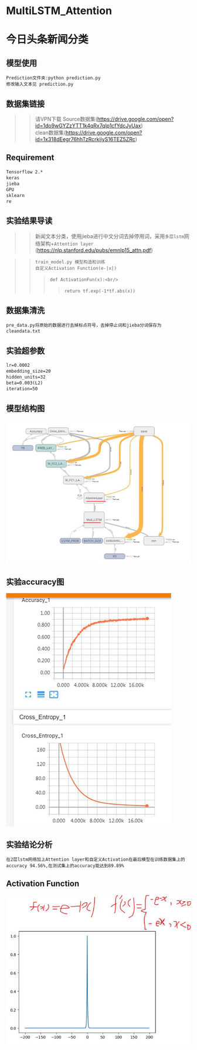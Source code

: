 # MultiLSTM_Attention
今日头条新闻分类
====
模型使用
----
    Prediction文件夹:python prediction.py
    修改输入文本见 prediction.py
数据集链接
----
>>请VPN下载
>>Source数据集(https://drive.google.com/open?id=1do9wGYZzYTT1k4qRx7qlp1cfYdcJyUax)<br/>
>>clean数据集(https://drive.google.com/open?id=1x318dEegr76hhTzRcrkiiyS16TEZ5ZRc)

Requirement
----
    Tensorflow 2.*
    keras
    jieba
    GPU
    sklearn
    re
实验结果导读
----
>>新闻文本分类，使用jieba进行中文分词去掉停用词，采用`多层lstm`网络架构+`Attention layer` (https://nlp.stanford.edu/pubs/emnlp15_attn.pdf)<br/>

>> `train_model.py 模型构造和训练`<br/>
>>`自定义Activation Function(e-|x|)`
>>> `def ActivationFun(x):<br/>`
>>>> `return tf.exp(-1*tf.abs(x))`


数据集清洗
----
    pre_data.py将原始的数据进行去掉标点符号，去掉停止词和jieba分词保存为cleandata.txt
实验超参数
----
    lr=0.0002
    embedding_size=20
    hidden_units=32
    beta=0.003(L2)
    iteration=50
模型结构图
----
![](https://github.com/CSTOMJason/MultiLSTM_Attention/blob/master/pic/modelarc.JPG)

实验accuracy图
---
![](https://github.com/CSTOMJason/MultiLSTM_Attention/blob/master/pic/acc.JPG)
 

实验结论分析
----
    在2层lstm网络加上Attention layer和自定义Activation在最后模型在训练数据集上的accuracy 94.56%,在测试集上的accuracy能达到89.89%
  
Activation Function
---
![](https://github.com/CSTOMJason/MultiLSTM_Attention/blob/master/pic/3.jpg)
    
        
    
